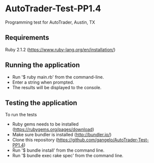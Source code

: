 AutoTrader-Test-PP1.4
=====================

Programming test for AutoTrader, Austin, TX

## Requirements

Ruby 2.1.2 (https://www.ruby-lang.org/en/installation/)

## Running the application
* Run '$ ruby main.rb' from the command-line.
* Enter a string when prompted. 
* The results will be displayed to the console.

## Testing the application
To run the tests
* Ruby gems needs to be installed (https://rubygems.org/pages/download)
* Make sure bundler is installed (http://bundler.io/)
* Clone this repository (https://github.com/gangelo/AutoTrader-Test-PP1.4)
* Run '$ bundle install' from the command line.
* Run '$ bundle exec rake spec' from the command line.
